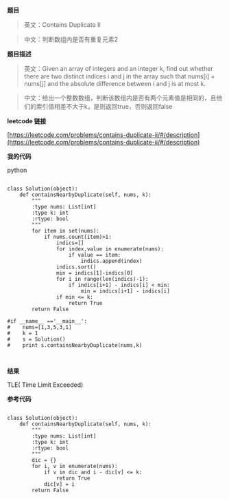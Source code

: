 **题目**
>英文：Contains Duplicate II

>中文：判断数组内是否有重复元素2


**题目描述**

>英文：Given an array of integers and an integer k, find out whether there are two distinct indices i and j in the array such that nums[i] = nums[j] and the absolute difference between i and j is at most k.

>中文：给出一个整数数组，判断该数组内是否有两个元素值是相同的，且他们的索引值相差不大于k，是则返回true，否则返回false

**leetcode 链接**

[https://leetcode.com/problems/contains-duplicate-ii/#/description](https://leetcode.com/problems/contains-duplicate-ii/#/description)

**我的代码**

python

```

class Solution(object):
    def containsNearbyDuplicate(self, nums, k):
        """
        :type nums: List[int]
        :type k: int
        :rtype: bool
        """
        for item in set(nums):
            if nums.count(item)>1:
                indics=[]
                for index,value in enumerate(nums):
                    if value == item:
                        indics.append(index)
                indics.sort()
                min = indics[1]-indics[0]
                for i in range(len(indics)-1):
                    if indics[i+1] - indics[i] < min:
                        min = indics[i+1] - indics[i]
                if min <= k:
                    return True
        return False
                
#if __name__ =='__main__':
#    nums=[1,3,5,3,1]
#    k = 1
#    s = Solution()
#    print s.containsNearbyDuplicate(nums,k)

    
```

**结果**

TLE(	Time Limit Exceeded)

**参考代码**

```

class Solution(object):
    def containsNearbyDuplicate(self, nums, k):
        """
        :type nums: List[int]
        :type k: int
        :rtype: bool
        """
        dic = {}
        for i, v in enumerate(nums):
            if v in dic and i - dic[v] <= k:
                return True
            dic[v] = i
        return False
                
```
